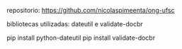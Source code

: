 repositorio: https://github.com/nicolaspimeenta/ong-ufsc

bibliotecas utilizadas: dateutil e validate-docbr

pip install python-dateutil
pip install validate-docbr